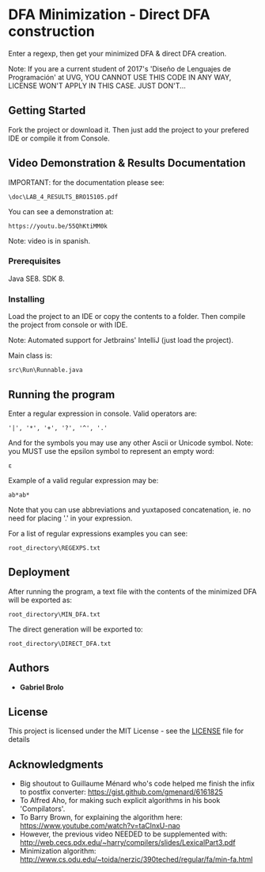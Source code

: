 # DFA Minimization - Direct DFA construction

Enter a regexp, then get your minimized DFA & direct DFA creation.

Note: If you are a current student of 2017's 'Diseño de Lenguajes de Programación' at UVG,
YOU CANNOT USE THIS CODE IN ANY WAY, LICENSE WON'T APPLY IN THIS CASE. JUST DON'T...

## Getting Started

Fork the project or download it. Then just add the project
to your prefered IDE or compile it from Console.

## Video Demonstration & Results Documentation

IMPORTANT: for the documentation please see:

```
\doc\LAB_4_RESULTS_BRO15105.pdf
```

You can see a demonstration at:

```
https://youtu.be/55QhKtiMM0k
```

Note: video is in spanish.

### Prerequisites

Java SE8. SDK 8.

### Installing

Load the project to an IDE or copy the contents to a folder. 
Then compile the project from console or with IDE.

Note: Automated support for Jetbrains' IntelliJ (just load the project).

Main class is:

```
src\Run\Runnable.java
```

## Running the program

Enter a regular expression in console. Valid operators are:

```
'|', '*', '+', '?', '^', '.'
```

And for the symbols you may use any other Ascii or Unicode symbol.
Note: you MUST use the epsilon symbol to represent an empty
word:

```
ε
```

Example of a valid regular expression may be:

```
ab*ab*
```

Note that you can use abbreviations and yuxtaposed concatenation, ie. no
need for placing '.' in your expression.

For a list of regular expressions examples you can see:

```
root_directory\REGEXPS.txt
```

## Deployment

After running the program, a text file with the contents of the minimized
DFA will be exported as:

```
root_directory\MIN_DFA.txt
```

The direct generation will be exported to:

```
root_directory\DIRECT_DFA.txt
```
## Authors

* **Gabriel Brolo** 

## License

This project is licensed under the MIT License - see the [LICENSE](LICENSE) file for details

## Acknowledgments

* Big shoutout to Guillaume Ménard who's code helped me finish the infix to postfix converter:
https://gist.github.com/gmenard/6161825
* To Alfred Aho, for making such explicit algorithms in his book 'Compilators'.
* To Barry Brown, for explaining the algorithm here: https://www.youtube.com/watch?v=taClnxU-nao
* However, the previous video NEEDED to be supplemented with: 
http://web.cecs.pdx.edu/~harry/compilers/slides/LexicalPart3.pdf
* Minimization algorithm: http://www.cs.odu.edu/~toida/nerzic/390teched/regular/fa/min-fa.html
